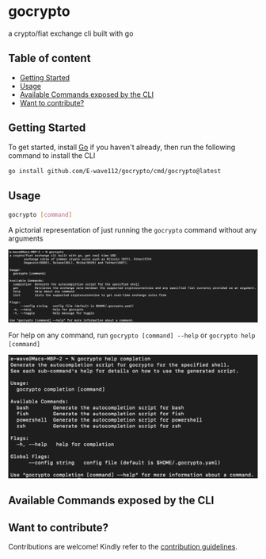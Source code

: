 # gocrypto
a crypto/fiat exchange cli built with go


## Table of content

- [Getting Started](#getting-started)
- [Usage](#usage)
- [Available Commands exposed by the CLI](#available-commands-exposed-by-the-cli)
- [Want to contribute?](#want-to-contribute)

## Getting Started
To get started, install [Go](https://go.dev) if you haven't already, then run the following command to install the CLI

```bash
go install github.com/E-wave112/gocrypto/cmd/gocrypto@latest
```

## Usage

```bash
gocrypto [command]
```
A pictorial representation of just running the `gocrypto` command without any arguments

![gocrypto](assets/gocrypto.png)

For help on any command, run `gocrypto [command] --help` or `gocrypto help [command]`

![gocrypto help](assets/gocrypto-help.png)

## Available Commands exposed by the CLI



## Want to contribute?

Contributions are welcome! Kindly refer to the [contribution guidelines](https://github.com/E-wave112/fincra-node-sdk/blob/main/CONTRIBUTING.md).